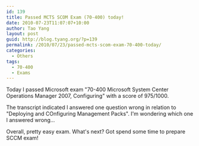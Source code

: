```yaml
---
id: 139
title: Passed MCTS SCOM Exam (70-400) today!
date: 2010-07-23T11:07:07+10:00
author: Tao Yang
layout: post
guid: http://blog.tyang.org/?p=139
permalink: /2010/07/23/passed-mcts-scom-exam-70-400-today/
categories:
  - Others
tags:
  - 70-400
  - Exams
---
```

Today I passed Microsoft exam "70-400 Microsoft System Center Operations Manager 2007, Configuring" with a score of 975/1000.

The transcript indicated I answered one question wrong in relation to "Deploying and COnfiguring Management Packs". I'm wondering which one I answered wrong...

Overall, pretty easy exam. What's next? Got spend some time to prepare SCCM exam!